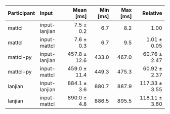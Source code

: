 | Participant | Input | Mean [ms] | Min [ms] | Max [ms] | Relative |
|:---|:---|---:|---:|---:|---:|
| mattcl | input-lanjian | 7.5 ± 0.2 | 6.7 | 8.2 | 1.00 |
| mattcl | input-mattcl | 7.6 ± 0.3 | 6.7 | 9.5 | 1.01 ± 0.05 |
| mattcl-py | input-lanjian | 457.8 ± 12.6 | 433.0 | 467.0 | 60.76 ± 2.47 |
| mattcl-py | input-mattcl | 459.0 ± 11.4 | 449.3 | 475.3 | 60.92 ± 2.37 |
| lanjian | input-lanjian | 884.1 ± 3.6 | 880.7 | 887.9 | 117.33 ± 3.55 |
| lanjian | input-mattcl | 890.0 ± 4.8 | 886.5 | 895.5 | 118.11 ± 3.60 |
